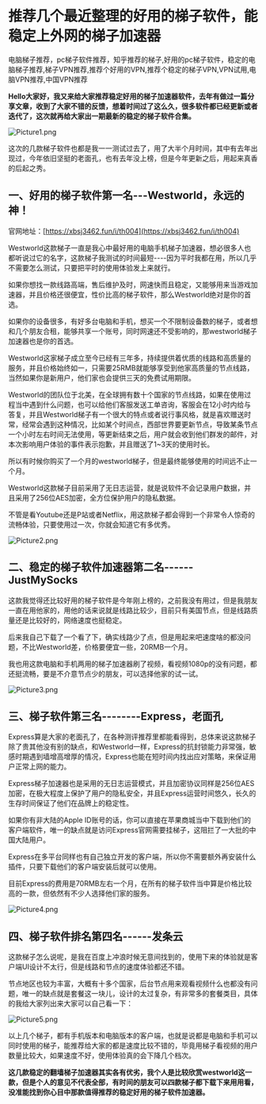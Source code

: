 # 推荐几个最近整理的好用的梯子软件，能稳定上外网的梯子加速器
电脑梯子推荐，pc梯子软件推荐，知乎推荐的梯子,好用的pc梯子软件，稳定的电脑梯子推荐,梯子VPN推荐,推荐个好用的VPN,推荐个稳定的梯子VPN,VPN试用,电脑VPN推荐,中国VPN推荐

**Hello大家好，我又来给大家推荐稳定好用的梯子加速器软件，去年有做过一篇分享文章，收到了大家不错的反馈，想着时间过了这么久，很多软件都已经更新或者迭代了，这次就再给大家出一期最新的稳定的梯子软件合集。**

![Picture1.png](https://s2.loli.net/2023/09/01/kVM15cwYtE8x467.png)

这次的几款梯子软件也都是我一一测试过去了，用了大半个月时间，其中有去年出现过，今年依旧坚挺的老面孔，也有去年没上榜，但是今年更新之后，用起来真香的后起之秀。

## 一、好用的梯子软件第一名---Westworld，永远的神！

官网地址：[https://xbsj3462.fun/i/th004](https://xbsj3462.fun/i/th004)

Westworld这款梯子一直是我心中最好用的电脑手机梯子加速器，想必很多人也都听说过它的名字，这款梯子我测试的时间最短----因为平时我都在用，所以几乎不需要怎么测试，只要把平时的使用体验发上来就行。

如果你想找一款线路高端，售后维护及时，网速快而且稳定，又能够用来当游戏加速器，并且价格还很便宜，性价比高的梯子软件，那么Westworld绝对是你的首选。

如果你的设备很多，有好多台电脑和手机，想买一个不限制设备数的梯子，或者想和几个朋友合租，能够共享一个账号，同时网速还不受影响的，那westworld梯子加速器也是你的首选。

Westworld这家梯子成立至今已经有三年多，持续提供着优质的线路和高质量的服务，并且价格始终如一，只需要25RMB就能够享受到他家高质量的节点线路，当然如果你是新用户，他们家也会提供三天的免费试用期限。

Westworld的团队位于北美，在全球拥有数十个国家的节点线路，如果在使用过程当中遇到什么问题，也可以给他们客服发送工单咨询，客服会在12小时内给与答复，并且Westworld梯子有一个很大的特点或者说行事风格，就是喜欢赠送时常，经常会遇到这种情况，比如某个时间点，西部世界要更新节点，导致某条节点一个小时左右时间无法使用，等更新结束之后，用户就会收到他们群发的邮件，对本次影响用户体验的事件表示抱歉，并且赠送了1~3天的使用时长。

所以有时候你购买了一个月的westworld梯子，但是最终能够使用的时间远不止一个月。

Westworld这款梯子目前采用了无日志运营，就是说软件不会记录用户数据，并且采用了256位AES加密，全方位保护用户的隐私数据。

不管是看Youtube还是P站或者Netflix，用这款梯子都会得到一个非常令人惊奇的流畅体验，只要使用过一次，你就会知道它有多优秀。

![Picture2.png](https://s2.loli.net/2023/09/01/uy7nvfxahPSrM64.png)

## 二、稳定的梯子软件加速器第二名------JustMySocks

这款我觉得还比较好用的梯子软件是今年刚上榜的，之前我没有用过，但是我朋友一直在用他家的，用他的话来说就是线路比较少，目前只有美国节点，但是线路质量还是比较好的，网络速度也挺稳定。

后来我自己下载了一个看了下，确实线路少了点，但是用起来吧速度啥的都没问题，不比Westworld差，价格要便宜一些，20RMB一个月。

我也用这款电脑和手机两用的梯子加速器刷了视频，看视频1080p的没有问题，都还挺流畅，要是不介意节点少的朋友，可以选择他家的试一试。

![Picture3.png](https://s2.loli.net/2023/09/01/j6tIf5SqvBxz8nc.png)


## 三、梯子软件第三名--------Express，老面孔

Express算是大家的老面孔了，在各种测评推荐里都能看得到，总体来说这款梯子除了贵其他没有别的缺点，和Westworld一样，Express的抗封锁能力非常强，敏感时期遇到墙增高增厚的情况，Express也能在短时间内找出应对策略，来保证用户正常上网的能力。

Express梯子加速器也是采用的无日志运营模式，并且加密协议同样是256位AES加密，在极大程度上保护了用户的隐私安全，并且Express运营时间悠久，长久的生存时间保证了他们在品牌上的稳定性。

如果你有非大陆的Apple ID账号的话，你可以直接在苹果商城当中下载到他们的客户端软件，唯一的缺点就是访问Express官网需要挂梯子，这阻拦了一大批的中国大陆用户。

Express在多平台同样也有自己独立开发的客户端，所以你不需要额外再安装什么插件，只要下载他们的客户端安装后就可以使用。

目前Express的费用是70RMB左右一个月，在所有的梯子软件当中算是价格比较高的一款，但依然有不少人选择他们家的服务。

![Picture4.png](https://s2.loli.net/2023/09/01/rgdAsW8EeSPZG3C.png)

## 四、梯子软件排名第四名------发条云

这款梯子怎么说呢，是我在百度上冲浪时候无意间找到的，使用下来的体验就是客户端UI设计不太行，但是线路和节点的速度体验都还不错。

节点地区也较为丰富，大概有十多个国家，后台节点用来观看视频什么也都没有问题，唯一的缺点就是套餐这一块儿，设计的太过复杂，有非常多的套餐类目，具体的我给大家列出来大家可以自己看一下：

![Picture5.png](https://s2.loli.net/2023/09/01/HczPFQ1s2UbEV7k.png)

以上几个梯子，都有手机版本和电脑版本的客户端，也就是说都是电脑和手机可以同时使用的梯子，能推荐给大家的都是速度比较不错的，毕竟用梯子看视频的用户数量比较大，如果速度不好，使用体验真的会下降几个档次。

**这几款稳定的翻墙梯子加速器其实各有优劣，我个人是比较欣赏westworld这一款，但是个人的意见不代表全部，有时间的朋友可以四款梯子都下载下来用用看，没准能找到你心目中那款值得推荐的稳定好用的梯子软件加速器。**
